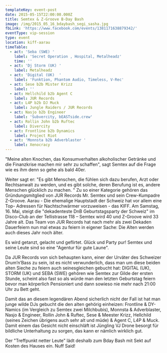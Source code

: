 ```yaml
---
templateKey: event-post
date: 2015-05-15T22:00:00.000Z
title: Semtex & Z-Groove B-Day Bash
image: /img/2015_05_16_bdaybash_segi_sasha.jpg
fbLink: 'https://www.facebook.com/events/1381171638879342/'
eventType: vip-session
type: event
location: kiff-aarau
timeTable:
  - act: 'Seba (SWE) '
    label: 'Secret Operation , Hospital, Metalheadz'
    time: ''
  - act: 'Dj Storm (UK) '
    label: Metalheadz
  - act: 'Digital (UK)  '
    label: 'Funktion, Phantom Audio, Timeless, V-Rec'
  - act: Sese b2b Mister Krizz
    label: ''
  - act: Hellchild b2b Agent C
    label: JUR Records
  - act: L4P b2b DJ Muck
    label: Jungle Raiders / JUR Records
  - act: Nasjo b2b Engineer
    label: 'Subvercity, bEASTside.crew'
  - act: Rollin John b2b Ruftec
    label: Divercity
  - act: Frontline b2b Dynamics
    label: Project Riot
  - act: 'Monnsta b2b Adverblaster '
    label: Xenocracy
---
```


"Meine alten Knochen, das Konsumverhalten alkoholischer Getränke und die Finanzkrise machen mir sehr zu schaffen", sagt Semtex auf die Frage wie es ihm denn so gehe als bald 40er.

Weiter sagt er: "Es gibt Menschen, die fühlen sich dazu berufen, Arzt oder Rechtsanwalt zu werden, und es gibt solche, deren Berufung ist es, andere Menschen glücklich zu machen. " Zu so einer Kategorie gehören das Gründungsmitglied von JUR Records Mr. Semtex und sein Crew-Kumpadre Z-Groove. Aarau - Die ehemalige Hauptstadt der Schweiz hat vor allem eine Top- Adressen für Nachtschwärmer vorzuweisen - das KIFF. Am Samstag, 16. Mai, steigt die "dekadenteste DnB Geburtstagsparty der Schweiz" im Disco-Club an der Tellistrasse 118 – Semtex wird 40 und Z-Groove wird 33 Jahre alt. Das Team von JUR Records hat nach mehr als zwei Dekaden Dauerfeiern nun mal etwas zu feiern in eigener Sache: Die Alten werden auch dieses Jahr noch älter.

Es wird getanzt, gelacht und geflirtet. Glück und Party pur! Semtex und seine Leute sind so eine "Agentur für gute Laune".

Da JUR Records von sich behaupten kann, einer der Urväter des Schweizer Drum’n’Bass zu sein, ist es nicht verwunderlich, dass man um diese beiden alten Sieche zu feiern auch seinesgleichen gebucht hat: DIGITAL (UK), STORM (UK) und SEBA (SWE) gehören wie Semtex zur Gilde der ersten Stunde, scheint also fast so als würde man den letzten Geburtstag feiern bevor man körperlich Pensioniert und dann sowieso nie mehr nach 21:00 Uhr zu Bett geht.

Damit das an diesem legendären Abend sicherlich nicht der Fall ist hat man junge wilde DJs gebucht die den alten gehörig einheizen: Frontline & DY-Namics (im Vergleich zu Semtex zwei Milchbubis), Monnsta & Adverblaster, Nasjo & Engineer, Rollin John & Ruftec, Sese & Meester Krizz, Hellchild (seines Zeichen übrigens auch sehr alt und müde) & Agent C, L4P & Muck. Damit einem das Gesicht nicht einschläft ist Jüngling VJ Drone besorgt für bildliche Unterhaltung zu sorgen, das kann er nämlich wirklich gut.

Der "Treffpunkt netter Leute" lädt deshalb zum Bday Bash mit Sekt auf Kosten des Hauses ein. Nuff Said!
